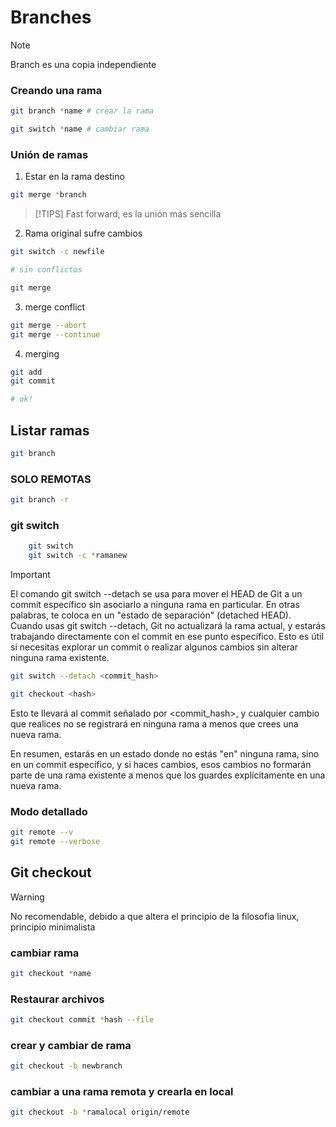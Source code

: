# Branches

>[!NOTE]
> Branch es una copia independiente

### Creando una rama

```bash
git branch *name # crear la rama

git switch *name # cambiar rama
```

### Unión de ramas

1. Estar en la rama destino

```bash
git merge *branch 
```

>[!TIPS]
> Fast forward, es la unión más sencilla

2. Rama original sufre cambios

```bash
git switch -c newfile

# sin conflictos

git merge
```

3. merge conflict

```bash
git merge --abort
git merge --continue
```

4. merging 

```bash
git add 
git commit

# ok!
```

## Listar  ramas 

```bash
git branch
```

### SOLO REMOTAS

```bash
git branch -r
```


### git switch

```bash
    git switch 
    git switch -c *ramanew
```

>[!IMPORTANT]
> El comando git switch --detach se usa para mover el HEAD de Git a un commit específico sin asociarlo a ninguna rama en particular. En otras palabras, te coloca en un "estado de separación" (detached HEAD). Cuando usas git switch --detach, Git no actualizará la rama actual, y estarás trabajando directamente con el commit en ese punto específico. Esto es útil si necesitas explorar un commit o realizar algunos cambios sin alterar ninguna rama existente.

```bash
git switch --detach <commit_hash>

git checkout <hash>
```

Esto te llevará al commit señalado por <commit_hash>, y cualquier cambio que realices no se registrará en ninguna rama a menos que crees una nueva rama.

En resumen, estarás en un estado donde no estás "en" ninguna rama, sino en un commit específico, y si haces cambios, esos cambios no formarán parte de una rama existente a menos que los guardes explícitamente en una nueva rama.

### Modo detallado


```bash
git remote --v
git remote --verbose
```

## Git checkout

>[!WARNING]
> No recomendable, debido a que altera el principio de la filosofia linux, principio minimalista

### cambiar rama

```bash
git checkout *name
```

### Restaurar archivos

```bash
git checkout commit *hash --file
```

### crear y cambiar de rama

```bash
git checkout -b newbranch
```

### cambiar a una rama remota y crearla en local 

```bash
git checkout -b *ramalocal origin/remote
```

